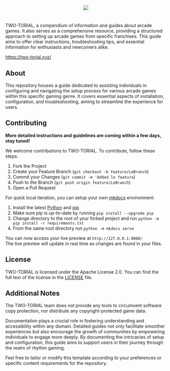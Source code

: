 <p align="center">
  <img src="https://github.com/two-torial/two-torial/blob/master/docs/img/two-torial/github-banner.png?raw=true">
</p>

#

TWO-TORIAL, a compendium of information and guides about arcade games. It also serves as a comprehensive resource, providing a structured approach to setting up arcade games from specific franchises. This guide aims to offer clear instructions, troubleshooting tips, and essential information for enthusiasts and newcomers alike.

https://two-torial.xyz/



## About
This repository houses a guide dedicated to assisting individuals in configuring and navigating the setup process for various arcade games within this specific gaming genre. It covers essential aspects of installation, configuration, and troubleshooting, aiming to streamline the experience for users.


## Contributing

**More detailed instructions and guidelines are coming within a few days, stay tuned!**

We welcome contributions to TWO-TORIAL. To contribute, follow these steps:

1. Fork the Project
2. Create your Feature Branch (`git checkout -b feature/LeBranch`)
3. Commit your Changes (`git commit -m 'Added le feature`)
4. Push to the Branch (`git push origin feature/LeBranch`)
5. Open a Pull Request

For quick local iteration, you can setup your own [mkdocs](https://www.mkdocs.org/user-guide/installation/) environment:

1. Install the latest [Python](https://www.python.org/) and [pip](https://pip.readthedocs.io/en/stable/installing/)
2. Make sure pip is up-to-date by running `pip install --upgrade pip`
3. Change directory to the root of your forked project and run `python -m pip install -r requirements.txt`
4. From the same root directory run `python -m mkdocs serve`

You can now access your live preview at `http://127.0.0.1:8000/`  
The live preview will update in real time as changes are found in your files.

## License

TWO-TORIAL is licensed under the Apache License 2.0. You can find the full text of the license in the [LICENSE](LICENSE) file.


## Additional Notes

The TWO-TORIAL team does not provide any tools to circumvent software copy protection, nor distribute any copyright-protected game data.

Documentation plays a crucial role in fostering understanding and accessibility within any domain. Detailed guides not only facilitate smoother experiences but also encourage the growth of communities by empowering individuals to engage more deeply. By documenting the intricacies of setup and configuration, this guide aims to support users in their journey through the realm of rhythm gaming.

Feel free to tailor or modify this template according to your preferences or specific content requirements for the repository.
